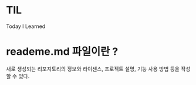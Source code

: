 # TIL
Today I Learned

reademe.md 파일이란 ?
========================

새로 생성되는 리포지토리의 정보와 라이센스, 프로젝트 설명, 기능 사용 방법 등을 작성할 수 있다. 